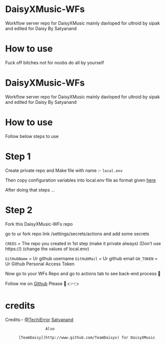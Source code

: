 # DaisyXMusic-WFs
Workflow server repo for DaisyXMusic mainly davloped for ultroid by sipak and edited for Daisy By Satyanand

# How to use 

Fuck off bitches not for noobs do all by yourself

# DaisyXMusic-WFs
Workflow server repo for DaisyXMusic mainly davloped for ultroid by sipak and edited for Daisy By Satyanand


# How to use 

Follow below steps to use 

# Step 1

Create private repo and 
Make file with name :- `local.env` 

Then copy configuration variables into local.env file 
as format given [here](https://github.com/TeamDaisyX/DaisyXMusic/blob/Py-Tgcalls/example.env)

After doing that steps ...

# Step 2

Fork this DaisyXMusic-WFs repo 

go to ur fork repo link /settings/secrets/actions and add some secrets

`CREDS` = The repo you created in 1st step (make it private always) (Don't use https://) (change the values of local.env)

`GitHubName` = Ur github username
`GitHubMail` = Ur github email
`GH_TOKEN` = Ur Github Personal Access Token


Now go to your WFs Repo and go to actions tab to see back-end process 🥰

Follow me on [Github](http://t.me/satyanandatripathi) Please 🥺 👉👈

# credits

Credits:- [@TechiError](http://www.github.com/TechiError)
          [Satyanand](http://www.github.com/satyanandatripathi)

                      Also 

          [TeamDaisy](http://www.github.com/TeamDaisyx) for DaisyXMusic

